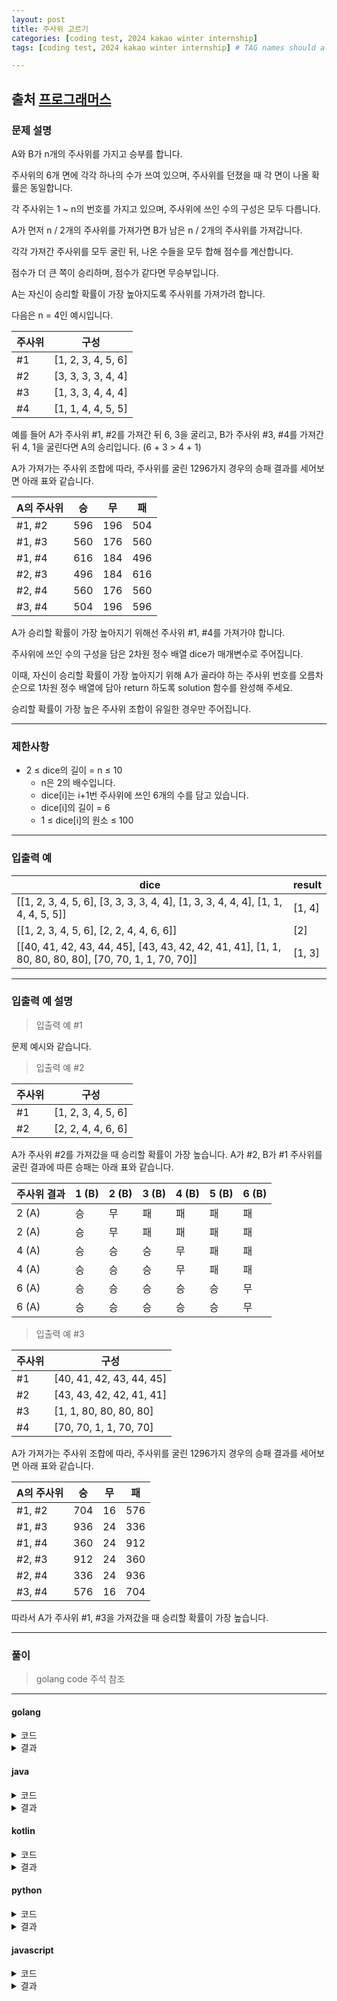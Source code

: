 ```yaml
---
layout: post
title: 주사위 고르기
categories: [coding test, 2024 kakao winter internship]
tags: [coding test, 2024 kakao winter internship] # TAG names should always be lowercase

---
```


## 출처 [프로그래머스](https://school.programmers.co.kr/learn/courses/30/lessons/258709)

### 문제 설명

A와 B가 n개의 주사위를 가지고 승부를 합니다. 

주사위의 6개 면에 각각 하나의 수가 쓰여 있으며, 주사위를 던졌을 때 각 면이 나올 확률은 동일합니다.

각 주사위는 1 ~ n의 번호를 가지고 있으며, 주사위에 쓰인 수의 구성은 모두 다릅니다.

A가 먼저 n / 2개의 주사위를 가져가면 B가 남은 n / 2개의 주사위를 가져갑니다. 

각각 가져간 주사위를 모두 굴린 뒤, 나온 수들을 모두 합해 점수를 계산합니다. 

점수가 더 큰 쪽이 승리하며, 점수가 같다면 무승부입니다.

A는 자신이 승리할 확률이 가장 높아지도록 주사위를 가져가려 합니다.

다음은 n = 4인 예시입니다.

주사위	| 구성
---|---
#1	|[1, 2, 3, 4, 5, 6]
#2	|[3, 3, 3, 3, 4, 4]
#3	|[1, 3, 3, 4, 4, 4]
#4	|[1, 1, 4, 4, 5, 5]

예를 들어 A가 주사위 #1, #2를 가져간 뒤 6, 3을 굴리고, B가 주사위 #3, #4를 가져간 뒤 4, 1을 굴린다면 A의 승리입니다. (6 + 3 > 4 + 1)

A가 가져가는 주사위 조합에 따라, 주사위를 굴린 1296가지 경우의 승패 결과를 세어보면 아래 표와 같습니다.

A의 주사위	|승	|무	|패
---|---|---|---
#1, #2	|596	|196	|504
#1, #3	|560	|176	|560
#1, #4	|616	|184	|496
#2, #3	|496	|184	|616
#2, #4	|560	|176	|560
#3, #4	|504	|196	|596

A가 승리할 확률이 가장 높아지기 위해선 주사위 #1, #4를 가져가야 합니다.

주사위에 쓰인 수의 구성을 담은 2차원 정수 배열 dice가 매개변수로 주어집니다. 

이때, 자신이 승리할 확률이 가장 높아지기 위해 A가 골라야 하는 주사위 번호를 오름차순으로 1차원 정수 배열에 담아 return 하도록 solution 함수를 완성해 주세요. 

승리할 확률이 가장 높은 주사위 조합이 유일한 경우만 주어집니다.

---

### 제한사항

* 2 ≤ dice의 길이 = n ≤ 10
  * n은 2의 배수입니다.
  * dice[i]는 i+1번 주사위에 쓰인 6개의 수를 담고 있습니다.
  * dice[i]의 길이 = 6
  * 1 ≤ dice[i]의 원소 ≤ 100

---

### 입출력 예

dice	|result
---|---
[[1, 2, 3, 4, 5, 6], [3, 3, 3, 3, 4, 4], [1, 3, 3, 4, 4, 4], [1, 1, 4, 4, 5, 5]]	|[1, 4]
[[1, 2, 3, 4, 5, 6], [2, 2, 4, 4, 6, 6]]	|[2]
[[40, 41, 42, 43, 44, 45], [43, 43, 42, 42, 41, 41], [1, 1, 80, 80, 80, 80], [70, 70, 1, 1, 70, 70]]	|[1, 3]

---

### 입출력 예 설명

>입출력 예 #1

문제 예시와 같습니다.

>입출력 예 #2

주사위	|구성
---|---
#1	|[1, 2, 3, 4, 5, 6]
#2	|[2, 2, 4, 4, 6, 6]

A가 주사위 #2를 가져갔을 때 승리할 확률이 가장 높습니다. A가 #2, B가 #1 주사위를 굴린 결과에 따른 승패는 아래 표와 같습니다.

주사위 결과	|1 (B)	|2 (B)	|3 (B)	|4 (B)	|5 (B)	|6 (B)
---|---|---|---|---|---|---
2 (A)	|승	|무	|패	|패	|패	|패
2 (A)	|승	|무	|패	|패	|패	|패
4 (A)	|승	|승	|승	|무	|패	|패
4 (A)	|승	|승	|승	|무	|패	|패
6 (A)	|승	|승	|승	|승	|승	|무
6 (A)	|승	|승	|승	|승	|승	|무

>입출력 예 #3

주사위	|구성
---|---
#1	|[40, 41, 42, 43, 44, 45]
#2	|[43, 43, 42, 42, 41, 41]
#3	|[1, 1, 80, 80, 80, 80]
#4	|[70, 70, 1, 1, 70, 70]

A가 가져가는 주사위 조합에 따라, 주사위를 굴린 1296가지 경우의 승패 결과를 세어보면 아래 표와 같습니다.

A의 주사위	|승	|무	|패
---|---|---|---
#1, #2	|704	|16	|576
#1, #3	|936	|24	|336
#1, #4	|360	|24	|912
#2, #3	|912	|24	|360
#2, #4	|336	|24	|936
#3, #4	|576	|16	|704

따라서 A가 주사위 #1, #3을 가져갔을 때 승리할 확률이 가장 높습니다.

---

### 풀이
> golang code 주석 참조

___

#### golang
<details>
<summary>코드</summary>

```golang
// Find the best combination of dice for Player A
func solution(dice [][]int) []int {
	n := len(dice)
	combinations := [][]int{}
	generateCombinations(n, []int{}, 0, &combinations)

	maxWins := -1 // Initialize with -1 to handle cases where no wins are possible
	var bestCombo []int

	for _, combo := range combinations {
		diceA, diceB := make([][]int, 0, len(combo)), make([][]int, 0, n-len(combo))
		for i := 0; i < n; i++ {
			if contains(combo, i) {
				diceA = append(diceA, dice[i])
			} else {
				diceB = append(diceB, dice[i])
			}
		}

		sumA := rollDiceSums(diceA)
		sumB := rollDiceSums(diceB)
		wins := countWins(sumA, sumB)

		if wins > maxWins || (wins == maxWins && compareCombos(combo, bestCombo)) {
			maxWins = wins
			bestCombo = make([]int, len(combo))
			copy(bestCombo, combo)
		}
	}

	// Convert 0-based indices to 1-based
	for i := range bestCombo {
		bestCombo[i]++
	}

	return bestCombo
}

// Generate all combinations of choosing n/2 dice from n dice
func generateCombinations(n int, combination []int, start int, results *[][]int) {
	if len(combination) == n/2 {
		comboCopy := make([]int, n/2)
		copy(comboCopy, combination)
		*results = append(*results, comboCopy)
		return
	}

	for i := start; i < n; i++ {
		combination = append(combination, i)
		generateCombinations(n, combination, i+1, results)
		combination = combination[:len(combination)-1]
	}
}

// Calculate the sum of all possible outcomes for a set of dice
func rollDiceSums(dice [][]int) []int {
	sums := []int{0}
	for _, die := range dice {
		newSums := []int{}
		for _, roll := range die {
			for _, sum := range sums {
				newSums = append(newSums, sum+roll)
			}
		}
		sums = newSums
	}
	return sums
}

// Count the number of wins for A
func countWins(arrA []int, arrB []int) int {
	sort.Ints(arrA)
	// slices.Sort(arrA)
	sort.Ints(arrB)
	// slices.Sort(arrB)
	wins := 0
	i, j := 0, 0
	for i < len(arrA) && j < len(arrB) {
		if arrA[i] > arrB[j] {
			wins += len(arrA) - i
			j++
		} else {
			i++
		}
	}
	return wins
}

// Compare two combinations, returns true if combo1 should be prioritized over combo2
func compareCombos(combo1, combo2 []int) bool {
	for i := 0; i < len(combo1) && i < len(combo2); i++ {
		if combo1[i] != combo2[i] {
			return combo1[i] < combo2[i]
		}
	}
	return len(combo1) < len(combo2) // In case one combo is a prefix of the other
}

func contains(slice []int, val int) bool {
	for _, item := range slice {
		if item == val {
			return true
		}
	}
	return false
}
```

</details>

<details>
<summary>결과</summary>

정확성 | 테스트
---|---
테스트 1|통과 (0.04ms, 4.11MB)
테스트 2|통과 (0.01ms, 4.2MB)
테스트 3|통과 (0.01ms, 3.54MB)
테스트 4|통과 (0.01ms, 3.55MB)
테스트 5|통과 (0.01ms, 3.55MB)
테스트 6|통과 (0.01ms, 4.2MB)
테스트 7|통과 (0.06ms, 3.54MB)
테스트 8|통과 (0.06ms, 3.56MB)
테스트 9|통과 (0.06ms, 4.23MB)
테스트 10|통과 (0.06ms, 4.41MB)
테스트 11|통과 (0.06ms, 4.21MB)
테스트 12|통과 (0.04ms, 4.2MB)
테스트 13|통과 (0.67ms, 4.2MB)
테스트 14|통과 (0.57ms, 4.23MB)
테스트 15|통과 (0.64ms, 4.3MB)
테스트 16|통과 (1.18ms, 4.12MB)
테스트 17|통과 (1.19ms, 3.57MB)
테스트 18|통과 (0.89ms, 4.21MB)
테스트 19|통과 (262.59ms, 13.7MB)
테스트 20|통과 (227.19ms, 10.4MB)
테스트 21|통과 (242.37ms, 8.67MB)
테스트 22|통과 (534.86ms, 10.7MB)
테스트 23|통과 (522.70ms, 12.2MB)
테스트 24|통과 (410.62ms, 8.29MB)
테스트 25|통과 (365.46ms, 8.85MB)
테스트 26|통과 (339.13ms, 8.73MB)

</details>

#### java
<details>
<summary>코드</summary>

```java
class Solution {
    public int[] solution(int[][] dice) {
        int n = dice.length;
        List<List<Integer>> combinations = generateCombinations(n, new ArrayList<>(), 0, new ArrayList<>());

        int maxWins = -1;
        List<Integer> bestCombo = new ArrayList<>();

        for (List<Integer> combo : combinations) {
            List<Integer> sumA = rollDiceSums(selectDice(dice, combo));
            List<Integer> sumB = rollDiceSums(selectDice(dice, complement(combo, n)));

            int wins = countWins(sumA, sumB);

            if (wins > maxWins || (wins == maxWins && compareCombos(combo, bestCombo))) {
                maxWins = wins;
                bestCombo = new ArrayList<>(combo);
            }
        }

        // Convert to 1-based and to array
        return bestCombo.stream().mapToInt(i -> i + 1).toArray();
    }

    private static List<List<Integer>> generateCombinations(int n, List<Integer> current, int start,
            ArrayList<List<Integer>> result) {
        if (current.size() == n / 2) {
            result.add(new ArrayList<>(current));
            return result;
        }

        for (int i = start; i < n; i++) {
            current.add(i);
            generateCombinations(n, current, i + 1, result);
            current.remove(current.size() - 1);
        }
        return result;
    }

    private static List<Integer> rollDiceSums(List<int[]> dice) {
        List<Integer> sums = new ArrayList<>();
        sums.add(0);
        for (int[] die : dice) {
            List<Integer> newSums = new ArrayList<>();
            for (int side : die) {
                for (int existingSum : sums) {
                    newSums.add(existingSum + side);
                }
            }
            sums = newSums;
        }
        return sums;
    }

    private static int countWins(List<Integer> arrA, List<Integer> arrB) {
        Collections.sort(arrA);
        Collections.sort(arrB);

        int wins = 0, i = 0, j = 0;

        while (i < arrA.size() && j < arrB.size()) {
            if (arrA.get(i) > arrB.get(j)) {
                wins += arrA.size() - i;
                j++;
            } else {
                i++;
            }
        }

        return wins;
    }

    private static boolean compareCombos(List<Integer> combo1, List<Integer> combo2) {
        for (int i = 0; i < Math.min(combo1.size(), combo2.size()); i++) {
            if (!Objects.equals(combo1.get(i), combo2.get(i))) {
                return combo1.get(i) < combo2.get(i);
            }
        }
        return combo1.size() < combo2.size();
    }

    private static List<int[]> selectDice(int[][] dice, List<Integer> indices) {
        List<int[]> selected = new ArrayList<>();
        for (int index : indices) {
            selected.add(dice[index]);
        }
        return selected;
    }

    private static List<Integer> complement(List<Integer> combo, int n) {
        List<Integer> comp = new ArrayList<>();
        for (int i = 0; i < n; i++) {
            if (!combo.contains(i)) {
                comp.add(i);
            }
        }
        return comp;
    }
}
```

</details>

<details>
<summary>결과</summary>

정확성 | 테스트
---|---
테스트 1|통과 (29.33ms, 95.3MB)
테스트 2|통과 (10.01ms, 66.5MB)
테스트 3|통과 (11.52ms, 76.1MB)
테스트 4|통과 (11.33ms, 77.7MB)
테스트 5|통과 (10.93ms, 77.8MB)
테스트 6|통과 (12.29ms, 72.5MB)
테스트 7|통과 (12.50ms, 79.3MB)
테스트 8|통과 (11.00ms, 90.6MB)
테스트 9|통과 (16.17ms, 78.7MB)
테스트 10|통과 (21.58ms, 81.1MB)
테스트 11|통과 (24.47ms, 76.5MB)
테스트 12|통과 (13.42ms, 83.7MB)
테스트 13|통과 (23.73ms, 81.2MB)
테스트 14|통과 (31.50ms, 76.1MB)
테스트 15|통과 (21.58ms, 77.2MB)
테스트 16|통과 (42.00ms, 73.7MB)
테스트 17|통과 (63.25ms, 84.8MB)
테스트 18|통과 (22.45ms, 72.6MB)
테스트 19|통과 (628.90ms, 126MB)
테스트 20|통과 (848.44ms, 136MB)
테스트 21|통과 (727.23ms, 127MB)
테스트 22|통과 (965.70ms, 161MB)
테스트 23|통과 (795.44ms, 166MB)
테스트 24|통과 (794.07ms, 156MB)
테스트 25|통과 (633.76ms, 161MB)
테스트 26|통과 (682.79ms, 175MB)

</details>

#### kotlin
<details>
<summary>코드</summary>

```kotlin
class Solution {
    fun solution(dice: Array<IntArray>): IntArray {
        val n = dice.size
        val combinations = generateCombinations(n)

        var maxWins = -1
        var bestCombo: List<Int> = listOf()

        combinations.forEach { combo ->
            val sumA = rollDiceSums(selectDice(dice, combo))
            val sumB = rollDiceSums(selectDice(dice, complement(combo, n)))

            val wins = countWins(sumA, sumB)

            if (wins > maxWins || (wins == maxWins && compareCombos(combo, bestCombo))) {
                maxWins = wins
                bestCombo = combo.toList()
            }
        }

        // Convert to 1-based and to array
        return bestCombo.map { it + 1 }.toIntArray()
    }

    private fun generateCombinations(n: Int, current: MutableList<Int> = mutableListOf(), start: Int = 0): List<List<Int>> {
        val result = mutableListOf<List<Int>>()
        if (current.size == n / 2) {
            result.add(ArrayList(current))
            return result
        }

        for (i in start until n) {
            current.add(i)
            result.addAll(generateCombinations(n, current, i + 1))
            current.removeAt(current.size - 1)
        }
        return result
    }

    private fun rollDiceSums(dice: List<IntArray>): List<Int> {
        var sums = mutableListOf(0)
        dice.forEach { die ->
            val newSums = mutableListOf<Int>()
            die.forEach { side ->
                sums.forEach { sum ->
                    newSums.add(sum + side)
                }
            }
            sums = newSums
        }
        return sums
    }

    private fun countWins(arrA: List<Int>, arrB: List<Int>): Int {
        val sortedA = arrA.sorted()
        val sortedB = arrB.sorted()

        var wins = 0
        var i = 0
        var j = 0

        while (i < sortedA.size && j < sortedB.size) {
            if (sortedA[i] > sortedB[j]) {
                wins += sortedA.size - i
                j++
            } else {
                i++
            }
        }

        return wins
    }

    private fun compareCombos(combo1: List<Int>, combo2: List<Int>): Boolean {
        for (i in 0 until minOf(combo1.size, combo2.size)) {
            if (combo1[i] != combo2[i]) {
                return combo1[i] < combo2[i]
            }
        }
        return combo1.size < combo2.size
    }

    private fun selectDice(dice: Array<IntArray>, indices: List<Int>): List<IntArray> {
        return indices.map { dice[it] }
    }

    private fun complement(combo: List<Int>, n: Int): List<Int> {
        return (0 until n).filterNot { it in combo }
    }
}
```

</details>

<details>
<summary>결과</summary>

정확성 | 테스트
---|---
테스트 1|통과 (20.97ms, 64.4MB)
테스트 2|통과 (26.38ms, 63.6MB)
테스트 3|통과 (19.53ms, 64.4MB)
테스트 4|통과 (26.51ms, 63.5MB)
테스트 5|통과 (26.93ms, 63.4MB)
테스트 6|통과 (31.97ms, 64.3MB)
테스트 7|통과 (24.56ms, 65.3MB)
테스트 8|통과 (31.50ms, 64.3MB)
테스트 9|통과 (20.44ms, 64.8MB)
테스트 10|통과 (22.84ms, 65MB)
테스트 11|통과 (36.47ms, 63.8MB)
테스트 12|통과 (30.59ms, 62.6MB)
테스트 13|통과 (30.76ms, 63.5MB)
테스트 14|통과 (35.38ms, 64.2MB)
테스트 15|통과 (34.14ms, 63.4MB)
테스트 16|통과 (30.14ms, 64.8MB)
테스트 17|통과 (33.67ms, 64.7MB)
테스트 18|통과 (40.22ms, 64.4MB)
테스트 19|통과 (965.92ms, 109MB)
테스트 20|통과 (711.08ms, 109MB)
테스트 21|통과 (772.02ms, 109MB)
테스트 22|통과 (1081.66ms, 180MB)
테스트 23|통과 (1068.28ms, 178MB)
테스트 24|통과 (1036.81ms, 169MB)
테스트 25|통과 (1049.92ms, 179MB)
테스트 26|통과 (920.19ms, 179MB)

</details>

#### python
<details>
<summary>코드</summary>

```python
from itertools import combinations


def generate_combinations(n):
    return list(combinations(range(n), n // 2))


def roll_dice_sums(selected_dice):
    sums = [0]
    for die in selected_dice:
        new_sums = []
        for side in die:
            for existing_sum in sums:
                new_sums.append(existing_sum + side)
        sums = new_sums
    return sums


def count_wins(arr_a, arr_b):
    arr_a.sort()
    arr_b.sort()
    wins = i = j = 0
    while i < len(arr_a) and j < len(arr_b):
        if arr_a[i] > arr_b[j]:
            wins += len(arr_a) - i
            j += 1
        else:
            i += 1
    return wins


def compare_combos(combo1, combo2):
    for i in range(min(len(combo1), len(combo2))):
        if combo1[i] != combo2[i]:
            return combo1[i] < combo2[i]
    return len(combo1) < len(combo2)


def solution(dice):
    n = len(dice)
    combinations = generate_combinations(n)

    max_wins = -1
    best_combo = []

    for combo in combinations:
        sum_a = roll_dice_sums([dice[i] for i in combo])
        sum_b = roll_dice_sums([dice[i] for i in range(n) if i not in combo])

        wins = count_wins(sum_a, sum_b)

        if wins > max_wins or (wins == max_wins and compare_combos(combo, best_combo)):
            max_wins = wins
            best_combo = combo

    # Convert to 1-based and return
    return [i + 1 for i in best_combo]
```

</details>

<details>
<summary>결과</summary>

정확성 | 테스트
---|---
테스트 1|통과 (0.14ms, 10.2MB)
테스트 2|통과 (0.02ms, 10.3MB)
테스트 3|통과 (0.03ms, 10.3MB)
테스트 4|통과 (0.03ms, 10.1MB)
테스트 5|통과 (0.04ms, 10.4MB)
테스트 6|통과 (0.02ms, 10.4MB)
테스트 7|통과 (0.17ms, 10.3MB)
테스트 8|통과 (0.17ms, 10.1MB)
테스트 9|통과 (0.18ms, 10.3MB)
테스트 10|통과 (0.31ms, 10.3MB)
테스트 11|통과 (0.28ms, 10.2MB)
테스트 12|통과 (0.18ms, 10.1MB)
테스트 13|통과 (3.18ms, 10.1MB)
테스트 14|통과 (4.04ms, 10.4MB)
테스트 15|통과 (3.14ms, 10.4MB)
테스트 16|통과 (6.22ms, 10.1MB)
테스트 17|통과 (5.42ms, 10.2MB)
테스트 18|통과 (3.62ms, 10.4MB)
테스트 19|통과 (1838.89ms, 10.2MB)
테스트 20|통과 (1856.05ms, 10.4MB)
테스트 21|통과 (1800.51ms, 10.3MB)
테스트 22|통과 (1678.56ms, 10.6MB)
테스트 23|통과 (1830.17ms, 10.8MB)
테스트 24|통과 (1641.36ms, 10.4MB)
테스트 25|통과 (1740.16ms, 10.4MB)
테스트 26|통과 (1707.88ms, 10.5MB)

</details>

#### javascript
<details>
<summary>코드</summary>

```javascript
function generateCombinations(n) {
    const result = [];
    const combinations = (prefix = [], start = 0) => {
        if (prefix.length === n / 2) {
            result.push([...prefix]);
            return;
        }
        for (let i = start; i < n; i++) {
            combinations([...prefix, i], i + 1);
        }
    };
    combinations();
    return result;
}

function rollDiceSums(selectedDice) {
    let sums = [0];
    for (const die of selectedDice) {
        const newSums = [];
        for (const side of die) {
            for (const existingSum of sums) {
                newSums.push(existingSum + side);
            }
        }
        sums = newSums;
    }
    return sums;
}

function countWins(arrA, arrB) {
    arrA.sort((a, b) => a - b);
    arrB.sort((a, b) => a - b);
    let wins = 0, i = 0, j = 0;
    while (i < arrA.length && j < arrB.length) {
        if (arrA[i] > arrB[j]) {
            wins += arrA.length - i;
            j++;
        } else {
            i++;
        }
    }
    return wins;
}

function compareCombos(combo1, combo2) {
    for (let i = 0; i < Math.min(combo1.length, combo2.length); i++) {
        if (combo1[i] !== combo2[i]) {
            return combo1[i] < combo2[i];
        }
    }
    return combo1.length < combo2.length;
}

function solution(dice) {
    const n = dice.length;
    const combinations = generateCombinations(n);

    let maxWins = -1;
    let bestCombo = [];

    for (const combo of combinations) {
        const sumA = rollDiceSums(combo.map(i => dice[i]));
        const sumB = rollDiceSums([...Array(n).keys()].filter(i => !combo.includes(i)).map(i => dice[i]));

        const wins = countWins(sumA, sumB);

        if (wins > maxWins || (wins === maxWins && compareCombos(combo, bestCombo))) {
            maxWins = wins;
            bestCombo = combo;
        }
    }

    // Convert to 1-based and return
    return bestCombo.map(i => i + 1);
}
```

</details>

<details>
<summary>결과</summary>

정확성 | 테스트
---|---
테스트 1|통과 (0.62ms, 33.5MB)
테스트 2|통과 (0.38ms, 33.4MB)
테스트 3|통과 (0.49ms, 33.6MB)
테스트 4|통과 (0.40ms, 33.5MB)
테스트 5|통과 (0.60ms, 33.4MB)
테스트 6|통과 (0.40ms, 33.5MB)
테스트 7|통과 (0.60ms, 33.5MB)
테스트 8|통과 (0.79ms, 33.4MB)
테스트 9|통과 (0.97ms, 33.5MB)
테스트 10|통과 (0.59ms, 33.5MB)
테스트 11|통과 (0.61ms, 33.5MB)
테스트 12|통과 (0.94ms, 33.4MB)
테스트 13|통과 (4.56ms, 37.1MB)
테스트 14|통과 (4.59ms, 37.1MB)
테스트 15|통과 (4.45ms, 37.1MB)
테스트 16|통과 (7.40ms, 37MB)
테스트 17|통과 (4.86ms, 37.1MB)
테스트 18|통과 (6.25ms, 37MB)
테스트 19|통과 (828.75ms, 52.5MB)
테스트 20|통과 (856.11ms, 51.7MB)
테스트 21|통과 (901.49ms, 51.3MB)
테스트 22|통과 (1049.64ms, 51.4MB)
테스트 23|통과 (1024.95ms, 51.5MB)
테스트 24|통과 (1057.35ms, 51.5MB)
테스트 25|통과 (928.35ms, 51.4MB)
테스트 26|통과 (953.48ms, 51.6MB)

</details>
